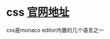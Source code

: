 # css [官网地址](https://microsoft.github.io/monaco-editor/typedoc/modules/languages.css.html)

css是monaco editor内置的几个语言之一